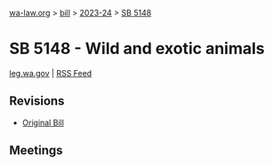 [wa-law.org](/) > [bill](/bill/) > [2023-24](/bill/2023-24/) > [SB 5148](/bill/2023-24/sb/5148/)

# SB 5148 - Wild and exotic animals
[leg.wa.gov](https://app.leg.wa.gov/billsummary?BillNumber=5148&Year=2023&Initiative=false) | [RSS Feed](./rss.xml)

## Revisions
* [Original Bill](1/)

## Meetings